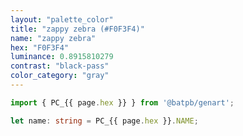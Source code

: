 ```yaml
---
layout: "palette_color"
title: "zappy zebra (#F0F3F4)"
name: "zappy zebra"
hex: "F0F3F4"
luminance: 0.8915810279
contrast: "black-pass"
color_category: "gray"
---
```


```typescript
import { PC_{{ page.hex }} } from '@batpb/genart';

let name: string = PC_{{ page.hex }}.NAME;
```
